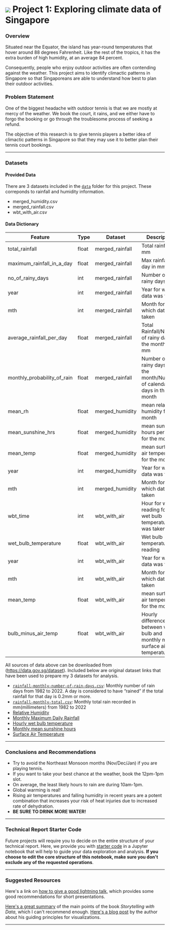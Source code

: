 # ![](https://ga-dash.s3.amazonaws.com/production/assets/logo-9f88ae6c9c3871690e33280fcf557f33.png) Project 1: Exploring climate data of Singapore

### Overview

Situated near the Equator, the island has year-round temperatures that hover around 88 degrees Fahrenheit. Like the rest of the tropics, it has the extra burden of high humidity, at an average 84 percent.

Consequently, people who enjoy outdoor activities are often contending against the weather. This project aims to identify climactic patterns  in Singapore so that Singaporeans are able to understand how best to plan their outdoor activities. 


### Problem Statement

One of the biggest headache with outdoor tennis is that we are mostly at mercy of the weather. We book the court, it rains, and we either have to forgo the booking or go through the troublesome process of seeking a refund. 

The objective of this research is to give tennis players a better idea of climactic patterns in Singapore so that they may use it to better plan their tennis court bookings.

---

### Datasets

#### Provided Data

There are 3 datasets included in the [`data`](./data/) folder for this project. These correponds to rainfall and humidity information.

* merged_humidity.csv
* merged_rainfall.csv
* wbt_with_air.csv


#### Data Dictionary

|Feature|Type|Dataset|Description|
|---|---|---|---|
|total_rainfall|float|merged_rainfall|Total rainfall in mm| 
|maximum_rainfall_in_a_day|float|merged_rainfall|Max rainfall in a day in mm|
|no_of_rainy_days|int|merged_rainfall|Number of rainy days|
|year|int|merged_rainfall|Year for which data was taken| 
|mth|int|merged_rainfall|Month for which data was taken| 
|average_rainfall_per_day|float|merged_rainfall|Total Rainfall/Number of rainy days in the month, in mm|
|monthly_probability_of_rain|float|merged_rainfall|Number of rainy days in the month/Number of calendar days in the month|
|mean_rh|float|merged_humidity|mean relative humidity for the month|
|mean_sunshine_hrs|float|merged_humidity|mean sunshine hours per day for the month|
|mean_temp|float|merged_humidity|mean surface air temperature for the month|
|year|int|merged_humidity|Year for which data was taken| 
|mth|int|merged_humidity|Month for which data was taken|
|wbt_time|int|wbt_with_air|Hour for which reading for the wet bulb temperature was taken|
|wet_bulb_temperature|float|wbt_with_air|Wet bulb temperature reading|
|year|int|wbt_with_air|Year for which data was taken| 
|mth|int|wbt_with_air|Month for which data was taken|
|mean_temp|float|wbt_with_air|mean surface air temperature for the month|
|bulb_minus_air_temp|float|wbt_with_air|Hourly difference between wet bulb and monthly mean surface air temperature|


All sources of data above can be downloaded from (https://data.gov.sg/dataset). Included below are original dataset links that have been used to prepare my 3 datasets for analysis.


* [`rainfall-monthly-number-of-rain-days.csv`](./data/rainfall-monthly-number-of-rain-days.csv): Monthly number of rain days from 1982 to 2022. A day is considered to have “rained” if the total rainfall for that day is 0.2mm or more.
* [`rainfall-monthly-total.csv`](./data/rainfall-monthly-total.csv): Monthly total rain recorded in mm(millimeters) from 1982 to 2022
* [Relative Humidity](https://data.gov.sg/dataset/relative-humidity-monthly-mean)
* [Monthly Maximum Daily Rainfall](https://data.gov.sg/dataset/rainfall-monthly-maximum-daily-total)
* [Hourly wet bulb temperature](https://data.gov.sg/dataset/wet-bulb-temperature-hourly)
* [Monthly mean sunshine hours](https://data.gov.sg/dataset/sunshine-duration-monthly-mean-daily-duration)
* [Surface Air Temperature](https://data.gov.sg/dataset/surface-air-temperature-mean-daily-minimum)

---

### Conclusions and Recommendations


* Try to avoid the Northeast Monsoon months (Nov/Dec/Jan) if you are playing tennis.
* If you want to take your best chance at the weather, book the 12pm-1pm slot.
* On average, the least likely hours to rain are during 10am-1pm.
* Global warming is real! 
* Rising air temperatures and falling humidity in recent years are a potent combination that increases your risk of heat injuries due to increased rate of dehydration.
* **BE SURE TO DRINK MORE WATER!**

---

### Technical Report Starter Code

Future projects will require you to decide on the entire structure of your technical report. Here, we provide you with [starter code](./code/starter-code.ipynb) in a Jupyter notebook that will help to guide your data exploration and analysis. **If you choose to edit the core structure of this notebook, make sure you don't exclude any of the requested operations**.

---

### Suggested Resources

Here's a link on [how to give a good lightning talk](https://www.semrush.com/blog/16-ways-to-prepare-for-a-lightning-talk/), which provides some good recommendations for short presentations.

[Here's a great summary](https://towardsdatascience.com/storytelling-with-data-a-data-visualization-guide-for-business-professionals-97d50512b407) of the main points of the book _Storytelling with Data_, which I can't recommend enough. [Here's a blog post](http://www.storytellingwithdata.com/blog/2017/8/9/my-guiding-principles) by the author about his guiding principles for visualizations.

---


